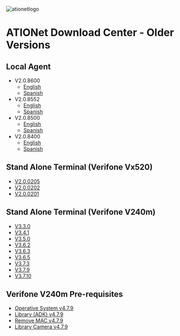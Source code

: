 ![ationetlogo](https://github.com/Ationet/ationetdocs/raw/master/Content/Images/ATIOnetLogo_250x70.png) 
# ATIONet Download Center - Older Versions

## Local Agent
- V2.0.8600
  - [English](https://www.dropbox.com/s/2sx54jvx52alff2/LA%202.0.8600%20EN.zip?dl=1)
  - [Spanish](https://www.dropbox.com/s/r7dyc8e5kf762w4/LA%202.0.8600%20ES.zip?dl=1)
- V2.0.8552
  - [English](https://www.dropbox.com/s/gvtjjkl66q0f41w/LA%202.0.8552%20EN.zip?dl=1)
  - [Spanish](https://www.dropbox.com/s/yf52fidlu1man0x/LA%202.0.8552%20ES.zip?dl=1)
- V2.0.8500
  - [English](https://www.dropbox.com/s/gtu4pa5mq28wlj2/LA%202.0.8500%20EN.zip?dl=1)
  - [Spanish](https://www.dropbox.com/s/jivvs2wn45gb7yg/LA%202.0.8500%20ES.zip?dl=1)
- V2.0.8400
  - [English](https://www.dropbox.com/s/in6id4eeyikbt6f/LA%202.0.8400%20EN.zip?dl=1)
  - [Spanish](https://www.dropbox.com/s/n4d12vj6e9f1qrf/LA%202.0.8400%20ES.zip?dl=1)


## Stand Alone Terminal (Verifone Vx520)
- [V2.0.0205](https://www.dropbox.com/s/rj2ou6sx7ybkg54/StandAlone%20%282.0.0205%29%20EVO.zip?dl=1)
- [V2.0.0202](https://www.dropbox.com/s/155ziyk60yl1g4d/StandAlone%20%282.0.0202%29%20EVO.zip?dl=1)
- [V2.0.0201](https://www.dropbox.com/s/7w5zh8foookzds4/StandAlone%20%282.0.0201%29%20EVO.zip?dl=1)


## Stand Alone Terminal (Verifone V240m)
- [V3.3.0](https://www.dropbox.com/s/zye8va1164lvhsb/StandAlone%20V240m%20v3.3.0.tgz?dl=1)
- [V3.4.1](https://www.dropbox.com/s/8eeqzgtvpusrdl0/StandAlone%20V240m%20v3.4.1.tgz?dl=1)
- [V3.5.0](https://www.dropbox.com/s/dbrqhyv2np8ozkp/StandAlone%20V240m%20v3.5.0.tgz?dl=1)
- [V3.6.2](https://www.dropbox.com/s/4v03zvs2n56iwv2/StandAlone%20V240m%20v3.6.2.tgz?dl=1)
- [V3.6.3](https://www.dropbox.com/s/dsjbxp59dwe8ki8/StandAlone%20V240m%20v3.6.3.tgz?dl=1)
- [V3.6.5](https://www.dropbox.com/s/aaw15heueakvt03/StandAlone%20V240m%20v3.6.5.tgz?dl=1)
- [V3.7.3](https://www.dropbox.com/s/tz2bmkh0fzv8jui/StandAlone%20V240m%20v3.7.3.tgz?dl=1)
- [V3.7.9](https://www.dropbox.com/s/luxrel5qu30kckb/StandAlone%20V240m%20v3.7.9.tgz?dl=1)
- [V3.7.10](https://www.dropbox.com/s/en8pk44h37yhql8/StandAlone%20V240m%20v3.7.10.tgz?dl=1)

## Verifone V240m Pre-requisites
- [Operative System v4.7.9](https://www.dropbox.com/s/dg49x5b9g9z7g48/dl.vos2-prod-Engage-release-31341300.tgz?dl=1)
- [Library (ADK) v4.7.9](https://www.dropbox.com/s/9wcngpg0paflwxk/dl.adk-4.7.9-1009-vos2-engage-prod.tgz?dl=1)
- [Remove MAC v4.7.9](https://www.dropbox.com/s/hudnb9h39jrrqci/dl.mac-remove-3.78.1-prod.tgz?dl=1)
- [Library Camera v4.7.9](https://www.dropbox.com/s/2mejp19n7jktpac/dl.libhoneywell-0.3-2-prod.tar?dl=1)
